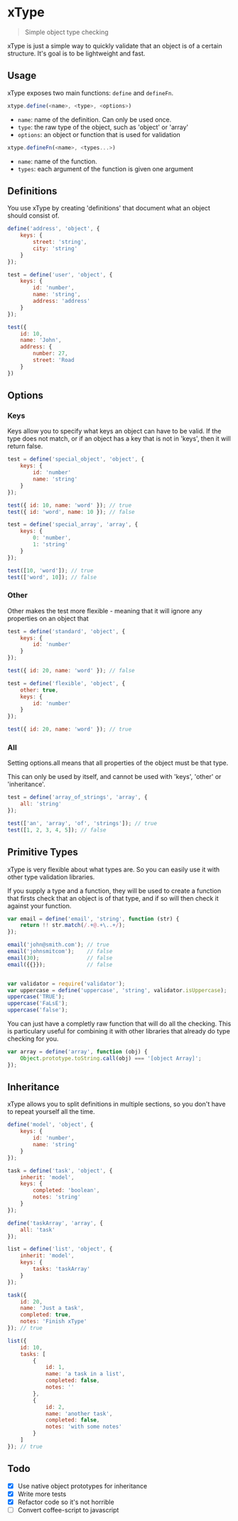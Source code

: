 xType
=====

> Simple object type checking

xType is just a simple way to quickly validate that an object is of a certain
structure. It's goal is to be lightweight and fast.

## Usage

xType exposes two main functions: `define` and `defineFn`.

```javascript
xtype.define(<name>, <type>, <options>)
```

- `name`: name of the definition. Can only be used once.
- `type`: the raw type of the object, such as 'object' or 'array'
- `options`: an object or function that is used for validation

```javascript
xtype.defineFn(<name>, <types...>)
```

- `name`: name of the function.
- `types`: each argument of the function is given one argument

## Definitions

You use xType by creating 'definitions' that document what an object should
consist of.

```javascript
define('address', 'object', {
    keys: {
        street: 'string',
        city: 'string'
    }
});

test = define('user', 'object', {
    keys: {
        id: 'number',
        name: 'string',
        address: 'address'
    }
});

test({
    id: 10,
    name: 'John',
    address: {
        number: 27,
        street: 'Road
    }
})
```

## Options


### Keys

Keys allow you to specify what keys an object can have to be valid. If the type
does not match, or if an object has a key that is not in 'keys', then it will
return false.

```javascript
test = define('special_object', 'object', {
    keys: {
        id: 'number'
        name: 'string'
    }
});

test({ id: 10, name: 'word' }); // true
test({ id: 'word', name: 10 }); // false

test = define('special_array', 'array', {
    keys: {
        0: 'number',
        1: 'string'
    }
});

test([10, 'word']); // true
test(['word', 10]); // false
```

### Other

Other makes the test more flexible - meaning that it will ignore any properties
on an object that

```javascript
test = define('standard', 'object', {
    keys: {
        id: 'number'
    }
});

test({ id: 20, name: 'word' }); // false

test = define('flexible', 'object', {
    other: true,
    keys: {
        id: 'number'
    }
});

test({ id: 20, name: 'word' }); // true
```


### All

Setting options.all means that all properties of the object must be that type.

This can only be used by itself, and cannot be used with 'keys', 'other' or
'inheritance'.

```javascript
test = define('array_of_strings', 'array', {
    all: 'string'
});

test(['an', 'array', 'of', 'strings']); // true
test([1, 2, 3, 4, 5]); // false
```

## Primitive Types

xType is very flexible about what types are. So you can easily use it with
other type validation libraries.

If you supply a type and a function, they will be used to create a function
that firsts check that an object is of that type, and if so will then check it
against your function.

```javascript
var email = define('email', 'string', function (str) {
    return !! str.match(/.+@.+\..+/);
});

email('john@smith.com'); // true
email('johnsmitcom');    // false
email(30);               // false
email({{}});             // false


var validator = require('validator');
var uppercase = define('uppercase', 'string', validator.isUppercase);
uppercase('TRUE');
uppercase('FaLsE');
uppercase('false');
```

You can just have a completly raw function that will do all the checking. This
is particulary useful for combining it with other libraries that already do
type checking for you.

```javascript
var array = define('array', function (obj) {
    Object.prototype.toString.call(obj) === '[object Array]';
});
```

## Inheritance

xType allows you to split definitions in multiple sections, so you don't have
to repeat yourself all the time.

```javascript
define('model', 'object', {
    keys: {
        id: 'number',
        name: 'string'
    }
});

task = define('task', 'object', {
    inherit: 'model',
    keys: {
        completed: 'boolean',
        notes: 'string'
    }
});

define('taskArray', 'array', {
    all: 'task'
});

list = define('list', 'object', {
    inherit: 'model',
    keys: {
        tasks: 'taskArray'
    }
});

task({
    id: 20,
    name: 'Just a task',
    completed: true,
    notes: 'Finish xType'
}); // true

list({
    id: 10,
    tasks: [
        {
            id: 1,
            name: 'a task in a list',
            completed: false,
            notes: ''
        },
        {
            id: 2,
            name: 'another task',
            completed: false,
            notes: 'with some notes'
        }
    ]
}); // true
````

## Todo

- [x] Use native object prototypes for inheritance
- [x] Write more tests
- [x] Refactor code so it's not horrible
- [ ] Convert coffee-script to javascript

